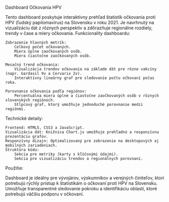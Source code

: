 Dashboard Očkovania HPV

Tento dashboard poskytuje interaktívny prehľad štatistík očkovania proti HPV (ľudský papilomavírus) na Slovensku v roku 2021. Je navrhnutý na vizualizáciu dát z rôznych perspektív a zdôrazňuje regionálne rozdiely, trendy v čase a miery očkovania.
Funkcionality dashboardu:

    Zobrazenie hlavných metrík:
        Celkový počet očkovaných.
        Miera úplne zaočkovaných osôb.
        Miera čiastočne zaočkovaných osôb.

    Mesačný trend očkovania:
        Vizualizácia trendov očkovania na základe dát pre rôzne vakcíny (napr. Gardasil 9v a Cervarix 2v).
        Interaktívny lineárny graf pre sledovanie počtu očkovaní počas roka.

    Porovnanie očkovania podľa regiónov:
        Percentuálna miera úplne a čiastočne zaočkovaných osôb v rôznych slovenských regiónoch.
        Stĺpcový graf, ktorý umožňuje jednoduché porovnanie medzi regiónmi.

Technické detaily:

    Frontend: HTML5, CSS3 a JavaScript.
    Vizualizácia dát: Knižnica Chart.js umožňuje prehľadnú a responzívnu prezentáciu grafov.
    Responzívny dizajn: Optimalizovaný pre zobrazenie na desktopových aj mobilných zariadeniach.
    Štruktúra kódu:
        Sekcia pre metriky (karty s kľúčovými údajmi).
        Sekcia pre vizualizáciu trendov a regionálnych porovnaní.

Použitie:

Dashboard je ideálny pre vývojárov, výskumníkov a verejných činiteľov, ktorí potrebujú rýchly prístup k štatistikám o očkovaní proti HPV na Slovensku. Umožňuje transparentné sledovanie pokroku a identifikáciu oblastí, ktoré potrebujú väčšiu podporu v očkovaní.     
